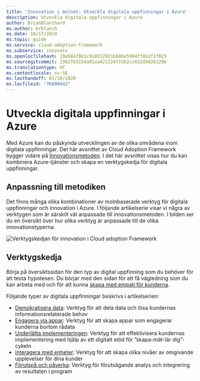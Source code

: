 ```yaml
---
title: 'Innovation i molnet: Utveckla digitala uppfinningar i Azure'
description: Utveckla digitala uppfinningar i Azure
author: BrianBlanchard
ms.author: brblanch
ms.date: 10/17/2019
ms.topic: guide
ms.service: cloud-adoption-framework
ms.subservice: innovate
ms.openlocfilehash: 19a58470b3c918532921b68be5904ff8b1f1f825
ms.sourcegitcommit: 2362fb3154a91aa421224ffdb2cc632d982b129b
ms.translationtype: HT
ms.contentlocale: sv-SE
ms.lasthandoff: 01/28/2020
ms.locfileid: "76808642"
---
```

# <a name="develop-digital-inventions-in-azure"></a>Utveckla digitala uppfinningar i Azure

Med Azure kan du påskynda utvecklingen av de olika områdena inom digitala uppfinningar. Det här avsnittet av Cloud Adoption Framework bygger vidare på [Innovationsmetoden](../considerations/index.md). I det här avsnittet visas hur du kan kombinera Azure-tjänster och skapa en verktygskedja för digitala uppfinningar.

## <a name="alignment-to-the-methodology"></a>Anpassning till metodiken

Det finns många olika kombinationer av molnbaserade verktyg för digitala uppfinningar och innovation i Azure. I följande artikelserie visar vi några av verktygen som är särskilt väl anpassade till innovationsmetoden. I bilden ser du en översikt över hur olika verktyg är anpassade till de olika innovationstyperna.

![Verktygskedjan för innovation i Cloud adoption Framework](../../_images/innovate/innovate-toolchain.png)

## <a name="toolchain"></a>Verktygskedja

Börja på översiktssidan för den typ av digital uppfinning som du behöver för att testa hypotesen. Du börjar med den sidan för att få vägledning som du kan arbeta med och för att kunna [skapa med empati för kunderna](../considerations/build.md).

Följande typer av digitala uppfinningar beskrivs i artikelserien:

- [Demokratisera data](./data.md): Verktyg för att dela data och lösa kundernas informationsrelaterade behov
- [Engagera via appar](./apps.md): Verktyg för att skapa appar som engagerar kunderna bortom rådata
- [Underlätta implementeringen](./ci-cd.md): Verktyg för att effektivisera kundernas implementering med hjälp av ett digitalt stöd för ”skapa-mät-lär dig”-cykeln
- [Interagera med enheter](./devices.md): Verktyg för att skapa olika nivåer av omgivande upplevelser för dina kunder
- [Förutspå och påverka](./predict.md): Verktyg för förutsägande analys och integrering av resultaten i program
